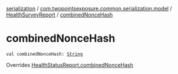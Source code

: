 [serialization](../../index.md) / [com.twopointsexposure.common.serialization.model](../index.md) / [HealthSurveyReport](index.md) / [combinedNonceHash](./combined-nonce-hash.md)

# combinedNonceHash

`val combinedNonceHash: `[`String`](https://kotlinlang.org/api/latest/jvm/stdlib/kotlin/-string/index.html)

Overrides [HealthStatusReport.combinedNonceHash](../-health-status-report/combined-nonce-hash.md)

